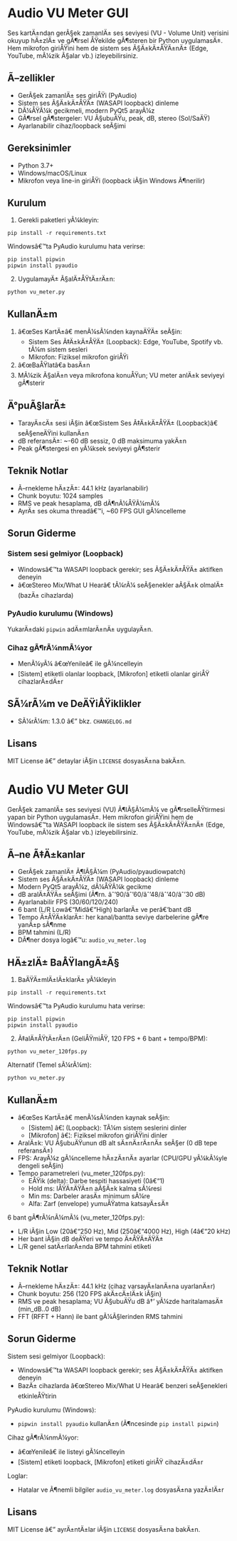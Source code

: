 # Audio VU Meter GUI

Ses kartÄ±ndan gerÃ§ek zamanlÄ± ses seviyesi (VU - Volume Unit) verisini okuyup hÄ±zlÄ± ve gÃ¶rsel ÅŸekilde gÃ¶steren bir Python uygulamasÄ±. Hem mikrofon giriÅŸini hem de sistem ses Ã§Ä±kÄ±ÅŸÄ±nÄ± (Edge, YouTube, mÃ¼zik Ã§alar vb.) izleyebilirsiniz.

## Ã–zellikler
- GerÃ§ek zamanlÄ± ses giriÅŸi (PyAudio)
- Sistem ses Ã§Ä±kÄ±ÅŸÄ± (WASAPI loopback) dinleme
- DÃ¼ÅŸÃ¼k gecikmeli, modern PyQt5 arayÃ¼z
- GÃ¶rsel gÃ¶stergeler: VU Ã§ubuÄŸu, peak, dB, stereo (Sol/SaÄŸ)
- Ayarlanabilir cihaz/loopback seÃ§imi

## Gereksinimler
- Python 3.7+
- Windows/macOS/Linux
- Mikrofon veya line-in giriÅŸi (loopback iÃ§in Windows Ã¶nerilir)

## Kurulum
1) Gerekli paketleri yÃ¼kleyin:

```
pip install -r requirements.txt
```

Windowsâ€™ta PyAudio kurulumu hata verirse:

```
pip install pipwin
pipwin install pyaudio
```

2) UygulamayÄ± Ã§alÄ±ÅŸtÄ±rÄ±n:

```
python vu_meter.py
```

## KullanÄ±m
1. â€œSes KartÄ±â€ menÃ¼sÃ¼nden kaynaÄŸÄ± seÃ§in:
   - Sistem Ses Ã‡Ä±kÄ±ÅŸÄ± (Loopback): Edge, YouTube, Spotify vb. tÃ¼m sistem sesleri
   - Mikrofon: Fiziksel mikrofon giriÅŸi
2. â€œBaÅŸlatâ€a basÄ±n
3. MÃ¼zik Ã§alÄ±n veya mikrofona konuÅŸun; VU meter anlÄ±k seviyeyi gÃ¶sterir

## Ä°puÃ§larÄ±
- TarayÄ±cÄ± sesi iÃ§in â€œSistem Ses Ã‡Ä±kÄ±ÅŸÄ± (Loopback)â€ seÃ§eneÄŸini kullanÄ±n
- dB referansÄ±: ~-60 dB sessiz, 0 dB maksimuma yakÄ±n
- Peak gÃ¶stergesi en yÃ¼ksek seviyeyi gÃ¶sterir

## Teknik Notlar
- Ã–rnekleme hÄ±zÄ±: 44.1 kHz (ayarlanabilir)
- Chunk boyutu: 1024 samples
- RMS ve peak hesaplama, dB dÃ¶nÃ¼ÅŸÃ¼mÃ¼
- AyrÄ± ses okuma threadâ€™i, ~60 FPS GUI gÃ¼ncelleme

## Sorun Giderme
### Sistem sesi gelmiyor (Loopback)
- Windowsâ€™ta WASAPI loopback gerekir; ses Ã§Ä±kÄ±ÅŸÄ± aktifken deneyin
- â€œStereo Mix/What U Hearâ€ tÃ¼rÃ¼ seÃ§enekler aÃ§Ä±k olmalÄ± (bazÄ± cihazlarda)

### PyAudio kurulumu (Windows)
YukarÄ±daki `pipwin` adÄ±mlarÄ±nÄ± uygulayÄ±n.

### Cihaz gÃ¶rÃ¼nmÃ¼yor
- MenÃ¼yÃ¼ â€œYenileâ€ ile gÃ¼ncelleyin
- [Sistem] etiketli olanlar loopback, [Mikrofon] etiketli olanlar giriÅŸ cihazlarÄ±dÄ±r

## SÃ¼rÃ¼m ve DeÄŸiÅŸiklikler
- SÃ¼rÃ¼m: 1.3.0 â€” bkz. `CHANGELOG.md`

## Lisans
MIT License â€” detaylar iÃ§in `LICENSE` dosyasÄ±na bakÄ±n.
# Audio VU Meter GUI

GerÃ§ek zamanlÄ± ses seviyesi (VU) Ã¶lÃ§Ã¼mÃ¼ ve gÃ¶rselleÅŸtirmesi yapan bir Python uygulamasÄ±. Hem mikrofon giriÅŸini hem de Windowsâ€™ta WASAPI loopback ile sistem ses Ã§Ä±kÄ±ÅŸÄ±nÄ± (Edge, YouTube, mÃ¼zik Ã§alar vb.) izleyebilirsiniz.

## Ã–ne Ã‡Ä±kanlar
- GerÃ§ek zamanlÄ± Ã¶lÃ§Ã¼m (PyAudio/pyaudiowpatch)
- Sistem ses Ã§Ä±kÄ±ÅŸÄ± (WASAPI loopback) dinleme
- Modern PyQt5 arayÃ¼z, dÃ¼ÅŸÃ¼k gecikme
- dB aralÄ±ÄŸÄ± seÃ§imi (Ã¶rn. âˆ’90/âˆ’60/âˆ’48/âˆ’40/âˆ’30 dB)
- Ayarlanabilir FPS (30/60/120/240)
- 6 bant (L/R Lowâ€“Midâ€“High) barlarÄ± ve perâ€‘bant dB
- Tempo Ä±ÅŸÄ±klarÄ±: her kanal/bantta seviye darbelerine gÃ¶re yanÄ±p sÃ¶nme
- BPM tahmini (L/R)
- DÃ¶ner dosya logâ€™u: `audio_vu_meter.log`

## HÄ±zlÄ± BaÅŸlangÄ±Ã§
1) BaÄŸÄ±mlÄ±lÄ±klarÄ± yÃ¼kleyin

```
pip install -r requirements.txt
```

Windowsâ€™ta PyAudio kurulumu hata verirse:

```
pip install pipwin
pipwin install pyaudio
```

2) Ã‡alÄ±ÅŸtÄ±rÄ±n (GeliÅŸmiÅŸ, 120 FPS + 6 bant + tempo/BPM):

```
python vu_meter_120fps.py
```

Alternatif (Temel sÃ¼rÃ¼m):

```
python vu_meter.py
```

## KullanÄ±m
- â€œSes KartÄ±â€ menÃ¼sÃ¼nden kaynak seÃ§in:
  - [Sistem] â€¦ (Loopback): TÃ¼m sistem seslerini dinler
  - [Mikrofon] â€¦: Fiziksel mikrofon giriÅŸini dinler
- AralÄ±k: VU Ã§ubuÄŸunun dB alt sÄ±nÄ±rÄ±nÄ± seÃ§er (0 dB tepe referansÄ±)
- FPS: ArayÃ¼z gÃ¼ncelleme hÄ±zÄ±nÄ± ayarlar (CPU/GPU yÃ¼kÃ¼yle dengeli seÃ§in)
- Tempo parametreleri (vu_meter_120fps.py):
  - EÅŸik (delta): Darbe tespiti hassasiyeti (0â€“1)
  - Hold ms: IÅŸÄ±ÄŸÄ±n aÃ§Ä±k kalma sÃ¼resi
  - Min ms: Darbeler arasÄ± minimum sÃ¼re
  - Alfa: Zarf (envelope) yumuÅŸatma katsayÄ±sÄ±

6 bant gÃ¶rÃ¼nÃ¼mÃ¼ (vu_meter_120fps.py):
- L/R iÃ§in Low (20â€“250 Hz), Mid (250â€“4000 Hz), High (4â€“20 kHz)
- Her bant iÃ§in dB deÄŸeri ve tempo Ä±ÅŸÄ±ÄŸÄ±
- L/R genel satÄ±rlarÄ±nda BPM tahmini etiketi

## Teknik Notlar
- Ã–rnekleme hÄ±zÄ±: 44.1 kHz (cihaz varsayÄ±lanÄ±na uyarlanÄ±r)
- Chunk boyutu: 256 (120 FPS akÄ±cÄ±lÄ±k iÃ§in)
- RMS ve peak hesaplama; VU Ã§ubuÄŸu dB â†’ yÃ¼zde haritalamasÄ± (min_dB..0 dB)
- FFT (RFFT + Hann) ile bant gÃ¼Ã§lerinden RMS tahmini

## Sorun Giderme
Sistem sesi gelmiyor (Loopback):
- Windowsâ€™ta WASAPI loopback gerekir; ses Ã§Ä±kÄ±ÅŸÄ± aktifken deneyin
- BazÄ± cihazlarda â€œStereo Mix/What U Hearâ€ benzeri seÃ§enekleri etkinleÅŸtirin

PyAudio kurulumu (Windows):
- `pipwin install pyaudio` kullanÄ±n (Ã¶ncesinde `pip install pipwin`)

Cihaz gÃ¶rÃ¼nmÃ¼yor:
- â€œYenileâ€ ile listeyi gÃ¼ncelleyin
- [Sistem] etiketi loopback, [Mikrofon] etiketi giriÅŸ cihazÄ±dÄ±r

Loglar:
- Hatalar ve Ã¶nemli bilgiler `audio_vu_meter.log` dosyasÄ±na yazÄ±lÄ±r

## Lisans
MIT License â€” ayrÄ±ntÄ±lar iÃ§in `LICENSE` dosyasÄ±na bakÄ±n.

